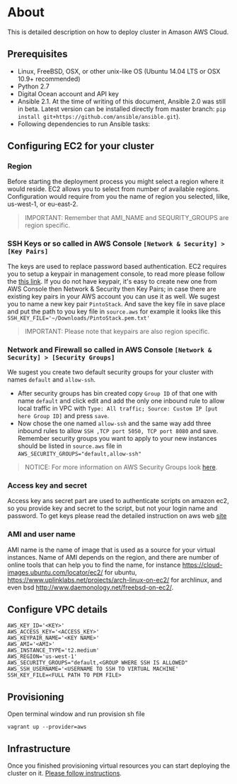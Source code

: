 # About

This is detailed description on how to deploy cluster in Amason AWS Cloud.

## Prerequisites 
* Linux, FreeBSD, OSX, or other unix-like OS (Ubuntu 14.04 LTS or OSX 10.9+ recommended)
* Python 2.7
* Digital Ocean account and API key
* Ansible 2.1. At the time of writing of this document, Ansible 2.0 was still in beta. Latest version can be installed directly from master branch: ```pip install git+https://github.com/ansible/ansible.git```). 
* Following dependencies to run Ansible tasks:

## Configuring EC2 for your cluster

### Region

Before starting the deployment process you might select a region where it would reside. EC2 allows you to select from number of available regions.
Configuration would require from you the name of region you selected, lilke, us-west-1, or eu-east-2.
> IMPORTANT: Remember that AMI_NAME and SEQURITY_GROUPS are region specific.

### SSH Keys or so called in AWS Console ```[Network & Security] > [Key Pairs]```

The keys are used to replace password based authentication. EC2 requires you to setup a keypair in management console, to read more please follow the [this link](http://docs.aws.amazon.com/opsworks/latest/userguide/security-ssh-access.html). If you do not have keypair, it's easy to create new one from AWS Console then Network & Security then Key Pairs; in case there are existing key pairs in your AWS account you can use it as well. We sugest you to name a new key pair ```PintoStack```. And save the key file in save place and put the path to you key file in ```source.aws``` for example it looks like this ```SSH_KEY_FILE='~/Downloads/PintoStack.pem.txt'```
> IMPORTANT: Please note that keypairs are also region specific.

### Network and Firewall so called in AWS Console ```[Network & Security] > [Security Groups]```
We sugest you create two default security groups for your cluster with names ```default``` and ```allow-ssh```. 
* After security groups has bin created copy ```Group ID``` of that one with name ```default``` and click edit and add the only one inbound rule to allow local traffic in VPC with ```Type: All traffic; Source: Custom IP [put here Group ID]``` and press ```save```.
* Now chose the one named ```allow-ssh``` and the same way add three inbound rules to allow ```SSH ,TCP port 5050, TCP port 8080``` and save.
Remember security groups you want to apply to your new instances should be listed in ```source.aws``` file in ```AWS_SECURITY_GROUPS="default,allow-ssh"```
>NOTICE: For more information on AWS Security Groups look [here](http://docs.aws.amazon.com/AmazonVPC/latest/UserGuide/VPC_SecurityGroups.html).


### Access key and secret

Access key ans secret part are used to authenticate scripts on amazon ec2, so you provide key and secret to the script, but not your login name and password. To get keys please read the detailed instruction on aws web [site](http://docs.aws.amazon.com/AWSSimpleQueueService/latest/SQSGettingStartedGuide/AWSCredentials.html)

### AMI and user name

AMI name is the name of image that is used as a source for your virtual instances. Name of AMI depends on the region, and there are number of online tools that can help you to find the name, for instance https://cloud-images.ubuntu.com/locator/ec2/ for ubuntu, https://www.uplinklabs.net/projects/arch-linux-on-ec2/ for archlinux, and even bsd http://www.daemonology.net/freebsd-on-ec2/.

## Configure VPC details

```
AWS_KEY_ID='<KEY>'
AWS_ACCESS_KEY='<ACCESS_KEY>'
AWS_KEYPAIR_NAME='<KEY NAME>'
AWS_AMI='<AMI>'
AWS_INSTANCE_TYPE='t2.medium'
AWS_REGION='us-west-1'
AWS_SECURITY_GROUPS="default,<GROUP WHERE SSH IS ALLOWED"
AWS_SSH_USERNAME='<USERNAME TO SSH TO VIRTUAL MACHINE'
SSH_KEY_FILE=<FULL PATH TO PEM FILE>
```

## Provisioning

Open terminal window and run provision sh file
```
vagrant up --provider=aws
```

## Infrastructure

Once you finished provisioning virtual resources you can start deploying the cluster on it.
[Please follow instructions](../README.install.md#bootstrap).
